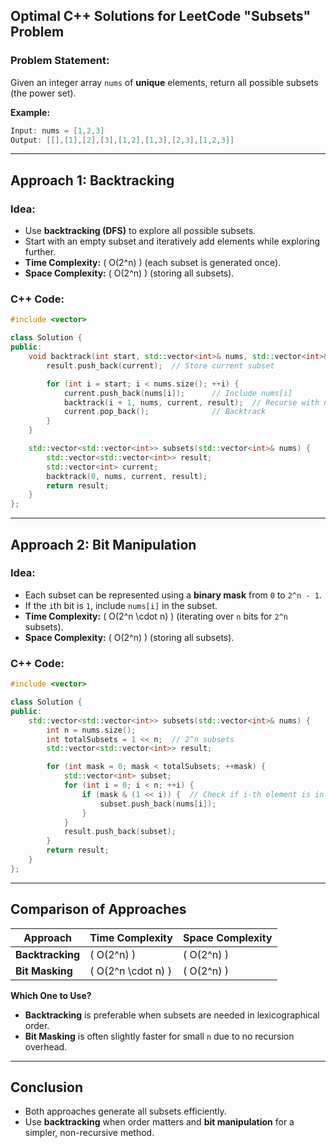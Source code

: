 ## Optimal C++ Solutions for LeetCode "Subsets" Problem

### **Problem Statement:**
Given an integer array `nums` of **unique** elements, return all possible subsets (the power set).

**Example:**
```cpp
Input: nums = [1,2,3]
Output: [[],[1],[2],[3],[1,2],[1,3],[2,3],[1,2,3]]
```

---

## **Approach 1: Backtracking**
### **Idea:**
- Use **backtracking (DFS)** to explore all possible subsets.
- Start with an empty subset and iteratively add elements while exploring further.
- **Time Complexity:** \( O(2^n) \) (each subset is generated once).
- **Space Complexity:** \( O(2^n) \) (storing all subsets).

### **C++ Code:**
```cpp
#include <vector>

class Solution {
public:
    void backtrack(int start, std::vector<int>& nums, std::vector<int>& current, std::vector<std::vector<int>>& result) {
        result.push_back(current);  // Store current subset

        for (int i = start; i < nums.size(); ++i) {
            current.push_back(nums[i]);      // Include nums[i]
            backtrack(i + 1, nums, current, result);  // Recurse with next elements
            current.pop_back();              // Backtrack
        }
    }

    std::vector<std::vector<int>> subsets(std::vector<int>& nums) {
        std::vector<std::vector<int>> result;
        std::vector<int> current;
        backtrack(0, nums, current, result);
        return result;
    }
};
```

---

## **Approach 2: Bit Manipulation**
### **Idea:**
- Each subset can be represented using a **binary mask** from `0` to `2^n - 1`.
- If the `i`th bit is `1`, include `nums[i]` in the subset.
- **Time Complexity:** \( O(2^n \cdot n) \) (iterating over `n` bits for `2^n` subsets).
- **Space Complexity:** \( O(2^n) \) (storing all subsets).

### **C++ Code:**
```cpp
#include <vector>

class Solution {
public:
    std::vector<std::vector<int>> subsets(std::vector<int>& nums) {
        int n = nums.size();
        int totalSubsets = 1 << n;  // 2^n subsets
        std::vector<std::vector<int>> result;

        for (int mask = 0; mask < totalSubsets; ++mask) {
            std::vector<int> subset;
            for (int i = 0; i < n; ++i) {
                if (mask & (1 << i)) {  // Check if i-th element is in subset
                    subset.push_back(nums[i]);
                }
            }
            result.push_back(subset);
        }
        return result;
    }
};
```

---

## **Comparison of Approaches**
| Approach       | Time Complexity | Space Complexity |
|---------------|----------------|-----------------|
| **Backtracking** | \( O(2^n) \) | \( O(2^n) \) |
| **Bit Masking** | \( O(2^n \cdot n) \) | \( O(2^n) \) |

**Which One to Use?**
- **Backtracking** is preferable when subsets are needed in lexicographical order.
- **Bit Masking** is often slightly faster for small `n` due to no recursion overhead.

---

## **Conclusion**
- Both approaches generate all subsets efficiently.
- Use **backtracking** when order matters and **bit manipulation** for a simpler, non-recursive method.

